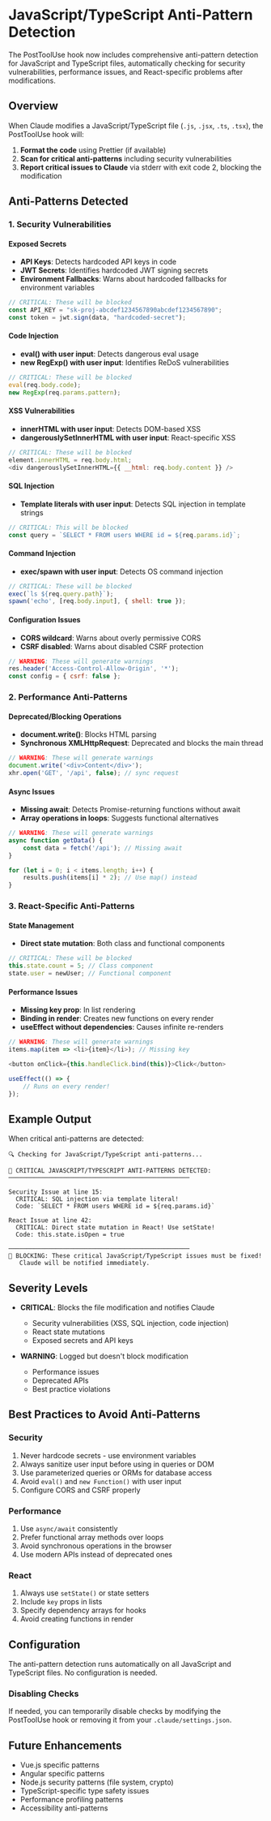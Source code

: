 # JavaScript/TypeScript Anti-Pattern Detection

The PostToolUse hook now includes comprehensive anti-pattern detection for JavaScript and TypeScript files, automatically checking for security vulnerabilities, performance issues, and React-specific problems after modifications.

## Overview

When Claude modifies a JavaScript/TypeScript file (`.js`, `.jsx`, `.ts`, `.tsx`), the PostToolUse hook will:

1. **Format the code** using Prettier (if available)
2. **Scan for critical anti-patterns** including security vulnerabilities
3. **Report critical issues to Claude** via stderr with exit code 2, blocking the modification

## Anti-Patterns Detected

### 1. Security Vulnerabilities

#### Exposed Secrets
- **API Keys**: Detects hardcoded API keys in code
- **JWT Secrets**: Identifies hardcoded JWT signing secrets
- **Environment Fallbacks**: Warns about hardcoded fallbacks for environment variables

```javascript
// CRITICAL: These will be blocked
const API_KEY = "sk-proj-abcdef1234567890abcdef1234567890";
const token = jwt.sign(data, "hardcoded-secret");
```

#### Code Injection
- **eval() with user input**: Detects dangerous eval usage
- **new RegExp() with user input**: Identifies ReDoS vulnerabilities

```javascript
// CRITICAL: These will be blocked
eval(req.body.code);
new RegExp(req.params.pattern);
```

#### XSS Vulnerabilities
- **innerHTML with user input**: Detects DOM-based XSS
- **dangerouslySetInnerHTML with user input**: React-specific XSS

```javascript
// CRITICAL: These will be blocked
element.innerHTML = req.body.html;
<div dangerouslySetInnerHTML={{ __html: req.body.content }} />
```

#### SQL Injection
- **Template literals with user input**: Detects SQL injection in template strings

```javascript
// CRITICAL: This will be blocked
const query = `SELECT * FROM users WHERE id = ${req.params.id}`;
```

#### Command Injection
- **exec/spawn with user input**: Detects OS command injection

```javascript
// CRITICAL: These will be blocked
exec(`ls ${req.query.path}`);
spawn('echo', [req.body.input], { shell: true });
```

#### Configuration Issues
- **CORS wildcard**: Warns about overly permissive CORS
- **CSRF disabled**: Warns about disabled CSRF protection

```javascript
// WARNING: These will generate warnings
res.header('Access-Control-Allow-Origin', '*');
const config = { csrf: false };
```

### 2. Performance Anti-Patterns

#### Deprecated/Blocking Operations
- **document.write()**: Blocks HTML parsing
- **Synchronous XMLHttpRequest**: Deprecated and blocks the main thread

```javascript
// WARNING: These will generate warnings
document.write('<div>Content</div>');
xhr.open('GET', '/api', false); // sync request
```

#### Async Issues
- **Missing await**: Detects Promise-returning functions without await
- **Array operations in loops**: Suggests functional alternatives

```javascript
// WARNING: These will generate warnings
async function getData() {
    const data = fetch('/api'); // Missing await
}

for (let i = 0; i < items.length; i++) {
    results.push(items[i] * 2); // Use map() instead
}
```

### 3. React-Specific Anti-Patterns

#### State Management
- **Direct state mutation**: Both class and functional components

```javascript
// CRITICAL: These will be blocked
this.state.count = 5; // Class component
state.user = newUser; // Functional component
```

#### Performance Issues
- **Missing key prop**: In list rendering
- **Binding in render**: Creates new functions on every render
- **useEffect without dependencies**: Causes infinite re-renders

```javascript
// WARNING: These will generate warnings
items.map(item => <li>{item}</li>); // Missing key

<button onClick={this.handleClick.bind(this)}>Click</button>

useEffect(() => {
    // Runs on every render!
});
```

## Example Output

When critical anti-patterns are detected:

```
🔍 Checking for JavaScript/TypeScript anti-patterns...

🚨 CRITICAL JAVASCRIPT/TYPESCRIPT ANTI-PATTERNS DETECTED:
──────────────────────────────────────────────────

Security Issue at line 15:
  CRITICAL: SQL injection via template literal!
  Code: `SELECT * FROM users WHERE id = ${req.params.id}`

React Issue at line 42:
  CRITICAL: Direct state mutation in React! Use setState!
  Code: this.state.isOpen = true

──────────────────────────────────────────────────
🛑 BLOCKING: These critical JavaScript/TypeScript issues must be fixed!
   Claude will be notified immediately.
```

## Severity Levels

- **CRITICAL**: Blocks the file modification and notifies Claude
  - Security vulnerabilities (XSS, SQL injection, code injection)
  - React state mutations
  - Exposed secrets and API keys

- **WARNING**: Logged but doesn't block modification
  - Performance issues
  - Deprecated APIs
  - Best practice violations

## Best Practices to Avoid Anti-Patterns

### Security
1. Never hardcode secrets - use environment variables
2. Always sanitize user input before using in queries or DOM
3. Use parameterized queries or ORMs for database access
4. Avoid `eval()` and `new Function()` with user input
5. Configure CORS and CSRF properly

### Performance
1. Use `async/await` consistently
2. Prefer functional array methods over loops
3. Avoid synchronous operations in the browser
4. Use modern APIs instead of deprecated ones

### React
1. Always use `setState()` or state setters
2. Include `key` props in lists
3. Specify dependency arrays for hooks
4. Avoid creating functions in render

## Configuration

The anti-pattern detection runs automatically on all JavaScript and TypeScript files. No configuration is needed.

### Disabling Checks

If needed, you can temporarily disable checks by modifying the PostToolUse hook or removing it from your `.claude/settings.json`.

## Future Enhancements

- Vue.js specific patterns
- Angular specific patterns
- Node.js security patterns (file system, crypto)
- TypeScript-specific type safety issues
- Performance profiling patterns
- Accessibility anti-patterns
